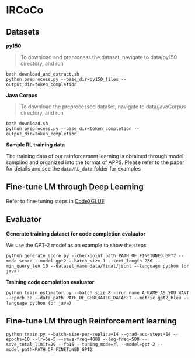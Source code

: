 # IRCoCo

Datasets  
-----------------------------------
**py150**

> To download and preprocess the dataset, navigate to data/py150 directory, and run
```
bash download_and_extract.sh
python preprocess.py --base_dir=py150_files --output_dir=token_completion
```
**Java Corpus**
> To download the preprocessed dataset, navigate to data/javaCorpus directory, and run
```
bash download.sh
python preprocess.py --base_dir=token_completion --output_dir=token_completion
```
**Sample RL training data**

The training data of our reinforcement learning is obtained through model sampling and organized into the format of APPS. Please refer to the paper for details and see the ```data/RL_data``` folder for examples

Fine-tune LM through Deep Learning
-----------------------------------
Refer to fine-tuning steps in [CodeXGLUE](https://github.com/microsoft/CodeXGLUE/tree/main/Code-Code/CodeCompletion-token)

Evaluator
-----------------------------------
**Generate training dataset for code completion evaluator**

We use the GPT-2 model as an example to show the steps
```
python generate_score.py --checkpoint_path PATH_OF_FINETUNED_GPT2 --mode score --model gpt2 --batch_size 1 --text_length 256 --min_query_len 10 --dataset_name data/final/jsonl --language python (or java)
```

**Training code completion evaluator**

```
python train_estimator.py --batch_size 8 --run_name A_NAME_AS_YOU_WANT --epoch 30 --data_path PATH_OF_GENERATED_DATASET --metric gpt2_bleu --language python (or java)

```
Fine-tune LM through Reinforcement learning
-----------------------------------
```
python train.py --batch-size-per-replica=14 --grad-acc-steps=14 --epochs=10 --lr=5e-5 --save-freq=4000 --log-freq=500 --save_total_limit=20 --fp16 --tuning_mode=rl --model=gpt-2 --model_path=PATH_OF_FINETUNED_GPT2
```
